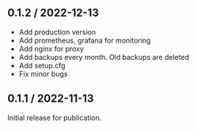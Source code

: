 ## 0.1.2 / 2022-12-13

* Add production version
* Add prometheus, grafana for monitoring
* Add nginx for proxy
* Add backups every month. Old backups are deleted
* Add setup.cfg
* Fix minor bugs

## 0.1.1 / 2022-11-13

Initial release for publication.